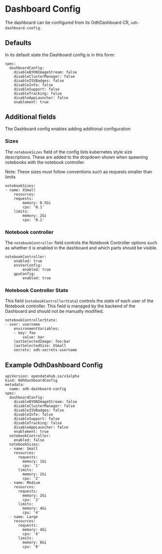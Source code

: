 # Dashboard Config

The dashboard can be configured from its OdhDashboard CR, `odh-dashboard-config`.

## Defaults

In its default state the Dashboard config is in this form:

```
spec:
  dashboardConfig:
    disableBYONImageStream: false
    disableClusterManager: false
    disableISVBadges: false
    disableInfo: false
    disableSupport: false
    disableTracking: false
    disableAppLauncher: false
    enablement: true
```

## Additional fields

The Dashboard config enables adding additional configuration

### Sizes

The `notebookSizes` field of the config lists kubernetes style size descriptions. These are added to the dropdown shown when spawning notebooks with the notebook controller.

Note: These sizes must follow conventions such as requests smaller than limits
```
notebookSizes:
- name: XSmall
    resources:
    requests:
        memory: 0.5Gi
        cpu: '0.1'
    limits:
        memory: 2Gi
        cpu: '0.1'
```
### Notebook controller

The `notebookController` field controls the Notebook Controller options such as whether it is enabled in the dashboard and which parts should be visible.

```
notebookController:
    enabled: true
    envVarConfig:
        enabled: true
    gpuConfig:
        enabled: true
```

### Notebook Controller State

This field (`notebookControllerState`) controls the state of each user of the Notebook controller. This field is managed by the backend of the Dashboard and should not be manually modified.

```
notebookControllerState:
- user: username
    environmentVariables:
    - key: foo
        value: bar
    lastSelectedImage: foo:bar
    lastSelectedSize: XSmall
    secrets: odh-secrets-username
```

## Example OdhDashboard Config
```
apiVersion: opendatahub.io/v1alpha
kind: OdhDashboardConfig
metadata:
  name: odh-dashboard-config
spec:
  dashboardConfig:
    disableBYONImageStream: false
    disableClusterManager: false
    disableISVBadges: false
    disableInfo: false
    disableSupport: false
    disableTracking: false
    disableAppLauncher: false
    enablement: true
  notebookController:
    enabled: false
  notebookSizes:
  - name: Small
    resources:
      requests:
        memory: 1Gi
        cpu: '1'
      limits:
        memory: 2Gi
        cpu: '2'
  - name: Medium
    resources:
      requests:
        memory: 2Gi
        cpu: '2'
      limits:
        memory: 4Gi
        cpu: '4'
  - name: Large
    resources:
      requests:
        memory: 4Gi
        cpu: '4'
      limits:
        memory: 8Gi
        cpu: '8'
```



